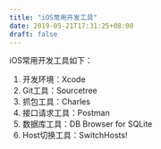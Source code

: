 ```yaml
---
title: "iOS常用开发工具"
date: 2019-05-21T17:31:25+08:00
draft: false
---
```


iOS常用开发工具如下：

1. 开发环境：Xcode
2. Git工具：Sourcetree
3. 抓包工具：Charles
4. 接口请求工具：Postman
5. 数据库工具：DB Browser for SQLite
6. Host切换工具：SwitchHosts!
